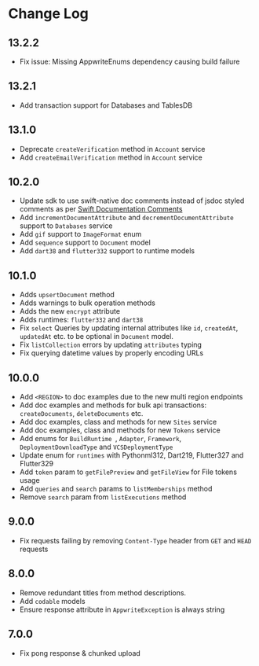 # Change Log

## 13.2.2

* Fix issue: Missing AppwriteEnums dependency causing build failure

## 13.2.1

* Add transaction support for Databases and TablesDB

## 13.1.0

* Deprecate `createVerification` method in `Account` service
* Add `createEmailVerification` method in `Account` service

## 10.2.0

* Update sdk to use swift-native doc comments instead of jsdoc styled comments as per [Swift Documentation Comments](https://github.com/swiftlang/swift/blob/main/docs/DocumentationComments.md)
* Add `incrementDocumentAttribute` and `decrementDocumentAttribute` support to `Databases` service
* Add `gif` support to `ImageFormat` enum
* Add `sequence` support to `Document` model
* Add `dart38` and `flutter332` support to runtime models

## 10.1.0

* Adds `upsertDocument` method
* Adds warnings to bulk operation methods
* Adds the new `encrypt` attribute
* Adds runtimes: `flutter332` and `dart38`
* Fix `select` Queries by updating internal attributes like `id`, `createdAt`, `updatedAt` etc. to be optional in `Document` model.
* Fix `listCollection` errors by updating `attributes` typing
* Fix querying datetime values by properly encoding URLs

## 10.0.0

* Add `<REGION>` to doc examples due to the new multi region endpoints
* Add doc examples and methods for bulk api transactions: `createDocuments`, `deleteDocuments` etc.
* Add doc examples, class and methods for new `Sites` service
* Add doc examples, class and methods for new `Tokens` service
* Add enums for `BuildRuntime `, `Adapter`, `Framework`, `DeploymentDownloadType` and `VCSDeploymentType`
* Update enum for `runtimes` with Pythonml312, Dart219, Flutter327 and Flutter329
* Add `token` param to `getFilePreview` and `getFileView` for File tokens usage
* Add `queries` and `search` params to `listMemberships` method
* Remove `search` param from `listExecutions` method

## 9.0.0

* Fix requests failing by removing `Content-Type` header from `GET` and `HEAD` requests

## 8.0.0

* Remove redundant titles from method descriptions.
* Add `codable` models
* Ensure response attribute in `AppwriteException` is always string

## 7.0.0

* Fix pong response & chunked upload
